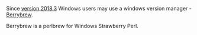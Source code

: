 Since [version 2018.3](https://github.com/Camelcade/Perl5-IDEA/releases/tag/2018.3) Windows users may use a windows version manager - 
[Berrybrew](https://github.com/dnmfarrell/berrybrew).

Berrybrew is a perlbrew for Windows Strawberry Perl.

